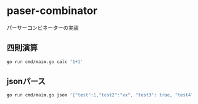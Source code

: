 # paser-combinator

パーサーコンビネーターの実装

## 四則演算

```bash
go run cmd/main.go calc '1+1'
```

## jsonパース

```bash
go run cmd/main.go json '{"test":1,"test2":"xx", "test3": true, "test4":null}'
```

